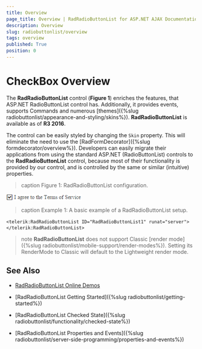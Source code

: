 ```yaml
---
title: Overview
page_title: Overview | RadRadioButtonList for ASP.NET AJAX Documentation
description: Overview
slug: radiobuttonlist/overview
tags: overview
published: True
position: 0
---
```


# CheckBox Overview

The **RadRadioButtonList** control (**Figure 1**) enriches the features, that ASP.NET RadioButtonList control has. Additionally, it provides events, supports Commands and numerous [themes]({%slug radiobuttonlist/appearance-and-styling/skins%}). **RadRadioButtonList** is available as of **R3 2016**.

The control can be easily styled by changing the `Skin` property. This will eliminate the need to use the [RadFormDecorator]({%slug formdecorator/overview%}). Developers can easily migrate their applications from using the standard ASP.NET (RadioButtonList) controls to the **RadRadioButtonList** control, because most of their functionality is provided by our control, and is controlled by the same or similar (intuitive) properties.


>caption Figure 1: RadRadioButtonList configuration.

![](images/checkbox-overview.png)

>caption Example 1: A basic example of a RadRadioButtonList setup.

````ASP.NET
<telerik:RadRadioButtonList ID="RadRadioButtonList1" runat="server"></telerik:RadRadioButtonList>
````

>note **RadRadioButtonList** does not support Classic [render mode]({%slug radiobuttonlist/mobile-support/render-modes%}). Setting its RenderMode to Classic will default to the Lightweight render mode.

## See Also

 * [RadRadioButtonList Online Demos](http://demos.telerik.com/aspnet-ajax/checkbox/examples/overview/defaultcs.aspx)
 
 * [RadRadioButtonList Getting Started]({%slug radiobuttonlist/getting-started%})
 
 * [RadRadioButtonList Checked State]({%slug radiobuttonlist/functionality/checked-state%})
 
 * [RadRadioButtonList Properties and Events]({%slug radiobuttonlist/server-side-programming/properties-and-events%})
 